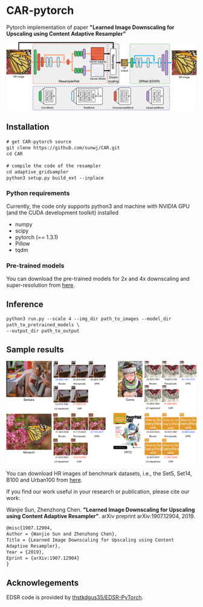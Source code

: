 # CAR-pytorch

Pytorch implementation of paper **"Learned Image Downscaling for Upscaling using Content Adaptive Resampler"**

![](figs/overview.png)

## Installation

	# get CAR-pytorch source
	git clone https://github.com/sunwj/CAR.git
	cd CAR
	
	# compile the code of the resampler
	cd adaptive_gridsampler
	python3 setup.py build_ext --inplace

### Python requirements
Currently, the code only supports python3 and machine with NVIDIA GPU (and the CUDA development toolkit) installed

* numpy
* scipy
* pytorch (== 1.3.1)
* Pillow
* tqdm

### Pre-trained models
You can download the pre-trained models for 2x and 4x downscaling and super-resolution from [here](https://mega.nz/#!XzIm3YhT!jbIOOOGBOiKtv3VAOD782Mz7nK1L_kma-BzR-RhboW4).

## Inference
	python3 run.py --scale 4 --img_dir path_to_images --model_dir path_to_pretrained_models \
	--output_dir path_to_output

## Sample results
![](figs/qualitative.png)

You can download HR images of benchmark datasets, i.e., the Set5, Set14, B100 and Urban100 from [here](https://mega.nz/#!znBRCSJA!_qwJMP5VDe3yleiK8m0QXrpHLee9AS8vzT03lAOorP0).

If you find our work useful in your research or publication, please cite our work:

Wanjie Sun, Zhenzhong Chen. **"Learned Image Downscaling for Upscaling using Content Adaptive Resampler"**. arXiv preprint arXiv:1907.12904, 2019.

```
@misc{1907.12904,
Author = {Wanjie Sun and Zhenzhong Chen},
Title = {Learned Image Downscaling for Upscaling using Content Adaptive Resampler},
Year = {2019},
Eprint = {arXiv:1907.12904}
}
```

## Acknowlegements
EDSR code is provided by [thstkdgus35/EDSR-PyTorch](https://github.com/thstkdgus35/EDSR-PyTorch).
